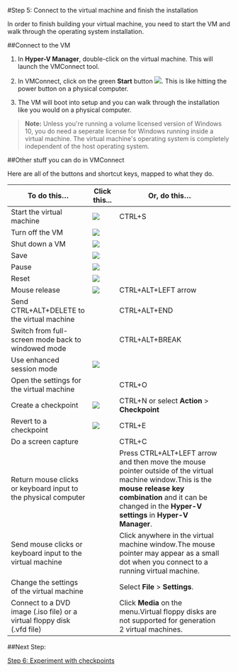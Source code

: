#Step 5: Connect to the virtual machine and finish the installation

In order to finish building your virtual machine, you need to start the VM and walk through the operating system installation.

##Connect to the VM

1. In **Hyper-V Manager**, double-click on the virtual machine.
    This will launch the VMConnect tool.
    
2. In VMConnect, click on the green **Start** button ![](media/start.png).
    This is like hitting the power button on a physical computer.
    

3. The VM will boot into setup and you can walk through the installation like you would on a physical computer.

> **Note:** Unless you're running a volume licensed version of Windows 10, you do need a seperate license for Windows running inside a virtual machine.
> The virtual machine's operating system is completely independent of the host operating system.


##Other stuff you can do in VMConnect

Here are all of the buttons and shortcut keys, mapped to what they do.

| **To do this…**| Click this...| **Or, do this…**| |
| ----- | ----- | ----- | ----- |
| Start the virtual machine| ![](media/start.png)| CTRL+S| |
| Turn off the VM| ![](media/turnoff.png)| | |
| Shut down a VM| ![](media/shutdown.png)| | |
| Save| ![](media/save.png)| | |
| Pause| ![](media/pause.png)| | |
| Reset| ![](media/reset.png)| | |
| Mouse release| ![](media/ctrlaltdel.png)| CTRL+ALT+LEFT arrow| |
| Send CTRL+ALT+DELETE to the virtual machine| | CTRL+ALT+END| |
| Switch from full-screen mode back to windowed mode| | CTRL+ALT+BREAK| |
| Use enhanced session mode| ![](media/basic.png)| | |
| Open the settings for the virtual machine| | CTRL+O| |
| Create a checkpoint| ![](media/checkpoint.png)| CTRL+N or select **Action** > **Checkpoint**| |
| Revert to a checkpoint| ![](media/revert.png)| CTRL+E| |
| Do a screen capture| | CTRL+C| |
| Return mouse clicks or keyboard input to the physical computer| | Press CTRL+ALT+LEFT arrow and then move the mouse pointer outside of the virtual machine window.This is the **mouse release key combination** and it can be changed in the **Hyper-V settings** in **Hyper-V Manager**.| |
| Send mouse clicks or keyboard input to the virtual machine| | Click anywhere in the virtual machine window.The mouse pointer may appear as a small dot when you connect to a running virtual machine.| |
| Change the settings of the virtual machine| | Select **File** > **Settings**.| |
| Connect to a DVD image (.iso file) or a virtual floppy disk (.vfd file)| | Click **Media** on the menu.Virtual floppy disks are not supported for generation 2 virtual machines.| |


##Next Step:

[Step 6: Experiment with checkpoints](walkthrough_checkpoints.md)




